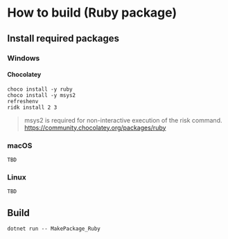 How to build (Ruby package)
========

Install required packages
--------

### Windows

#### Chocolatey

```
choco install -y ruby
choco install -y msys2
refreshenv
ridk install 2 3
```

> msys2 is required for non-interactive execution of the risk command.
> https://community.chocolatey.org/packages/ruby


### macOS

`TBD`

### Linux

`TBD`

Build
--------

```
dotnet run -- MakePackage_Ruby
```
